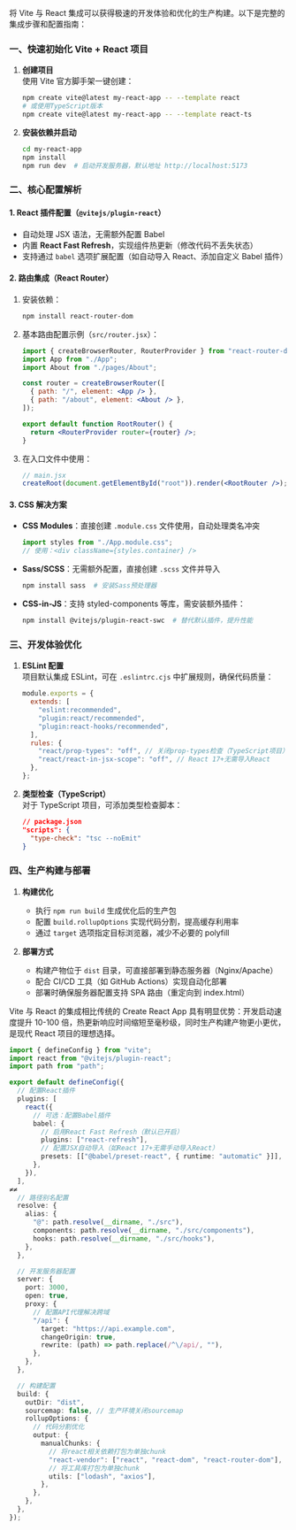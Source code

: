将 Vite 与 React 集成可以获得极速的开发体验和优化的生产构建。以下是完整的集成步骤和配置指南：

### 一、快速初始化 Vite + React 项目

1. **创建项目**  
   使用 Vite 官方脚手架一键创建：

   ```bash
   npm create vite@latest my-react-app -- --template react
   # 或使用TypeScript版本
   npm create vite@latest my-react-app -- --template react-ts
   ```

2. **安装依赖并启动**
   ```bash
   cd my-react-app
   npm install
   npm run dev  # 启动开发服务器，默认地址 http://localhost:5173
   ```

### 二、核心配置解析

#### 1. React 插件配置（`@vitejs/plugin-react`）

- 自动处理 JSX 语法，无需额外配置 Babel
- 内置 **React Fast Refresh**，实现组件热更新（修改代码不丢失状态）
- 支持通过 `babel` 选项扩展配置（如自动导入 React、添加自定义 Babel 插件）

#### 2. 路由集成（React Router）

1. 安装依赖：

   ```bash
   npm install react-router-dom
   ```

2. 基本路由配置示例（`src/router.jsx`）：

   ```jsx
   import { createBrowserRouter, RouterProvider } from "react-router-dom";
   import App from "./App";
   import About from "./pages/About";

   const router = createBrowserRouter([
     { path: "/", element: <App /> },
     { path: "/about", element: <About /> },
   ]);

   export default function RootRouter() {
     return <RouterProvider router={router} />;
   }
   ```

3. 在入口文件中使用：
   ```jsx
   // main.jsx
   createRoot(document.getElementById("root")).render(<RootRouter />);
   ```

#### 3. CSS 解决方案

- **CSS Modules**：直接创建 `.module.css` 文件使用，自动处理类名冲突

  ```jsx
  import styles from "./App.module.css";
  // 使用：<div className={styles.container} />
  ```

- **Sass/SCSS**：无需额外配置，直接创建 `.scss` 文件并导入

  ```bash
  npm install sass  # 安装Sass预处理器
  ```

- **CSS-in-JS**：支持 styled-components 等库，需安装额外插件：
  ```bash
  npm install @vitejs/plugin-react-swc  # 替代默认插件，提升性能
  ```

### 三、开发体验优化

1. **ESLint 配置**  
   项目默认集成 ESLint，可在 `.eslintrc.cjs` 中扩展规则，确保代码质量：

   ```javascript
   module.exports = {
     extends: [
       "eslint:recommended",
       "plugin:react/recommended",
       "plugin:react-hooks/recommended",
     ],
     rules: {
       "react/prop-types": "off", // 关闭prop-types检查（TypeScript项目）
       "react/react-in-jsx-scope": "off", // React 17+无需导入React
     },
   };
   ```

2. **类型检查（TypeScript）**  
   对于 TypeScript 项目，可添加类型检查脚本：
   ```json
   // package.json
   "scripts": {
     "type-check": "tsc --noEmit"
   }
   ```

### 四、生产构建与部署

1. **构建优化**

   - 执行 `npm run build` 生成优化后的生产包
   - 配置 `build.rollupOptions` 实现代码分割，提高缓存利用率
   - 通过 `target` 选项指定目标浏览器，减少不必要的 polyfill

2. **部署方式**
   - 构建产物位于 `dist` 目录，可直接部署到静态服务器（Nginx/Apache）
   - 配合 CI/CD 工具（如 GitHub Actions）实现自动化部署
   - 部署时确保服务器配置支持 SPA 路由（重定向到 index.html）

Vite 与 React 的集成相比传统的 Create React App 具有明显优势：开发启动速度提升 10-100 倍，热更新响应时间缩短至毫秒级，同时生产构建产物更小更优，是现代 React 项目的理想选择。

```ts
import { defineConfig } from "vite";
import react from "@vitejs/plugin-react";
import path from "path";

export default defineConfig({
  // 配置React插件
  plugins: [
    react({
      // 可选：配置Babel插件
      babel: {
        // 启用React Fast Refresh（默认已开启）
        plugins: ["react-refresh"],
        // 配置JSX自动导入（如React 17+无需手动导入React）
        presets: [["@babel/preset-react", { runtime: "automatic" }]],
      },
    }),
  ],
≠≠
  // 路径别名配置
  resolve: {
    alias: {
      "@": path.resolve(__dirname, "./src"),
      components: path.resolve(__dirname, "./src/components"),
      hooks: path.resolve(__dirname, "./src/hooks"),
    },
  },

  // 开发服务器配置
  server: {
    port: 3000,
    open: true,
    proxy: {
      // 配置API代理解决跨域
      "/api": {
        target: "https://api.example.com",
        changeOrigin: true,
        rewrite: (path) => path.replace(/^\/api/, ""),
      },
    },
  },

  // 构建配置
  build: {
    outDir: "dist",
    sourcemap: false, // 生产环境关闭sourcemap
    rollupOptions: {
      // 代码分割优化
      output: {
        manualChunks: {
          // 将react相关依赖打包为单独chunk
          "react-vendor": ["react", "react-dom", "react-router-dom"],
          // 将工具库打包为单独chunk
          utils: ["lodash", "axios"],
        },
      },
    },
  },
});
```

```ts

```

```ts

```

```ts

```

```ts

```
